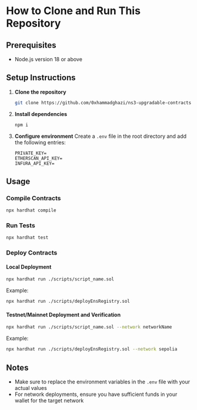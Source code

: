 # How to Clone and Run This Repository

## Prerequisites
- Node.js version 18 or above

## Setup Instructions

1. **Clone the repository**
   ```bash
   git clone https://github.com/0xhammadghazi/ns3-upgradable-contracts.git
   ```

2. **Install dependencies**
   ```bash
   npm i
   ```

3. **Configure environment**
   Create a `.env` file in the root directory and add the following entries:
   ```
   PRIVATE_KEY=
   ETHERSCAN_API_KEY=
   INFURA_API_KEY=
   ```

## Usage

### Compile Contracts
```bash
npx hardhat compile
```

### Run Tests
```bash
npx hardhat test
```

### Deploy Contracts

#### Local Deployment
```bash
npx hardhat run ./scripts/script_name.sol
```
Example:
```bash
npx hardhat run ./scripts/deployEnsRegistry.sol
```

#### Testnet/Mainnet Deployment and Verification
```bash
npx hardhat run ./scripts/script_name.sol --network networkName
```
Example:
```bash
npx hardhat run ./scripts/deployEnsRegistry.sol --network sepolia
```

## Notes
- Make sure to replace the environment variables in the `.env` file with your actual values
- For network deployments, ensure you have sufficient funds in your wallet for the target network